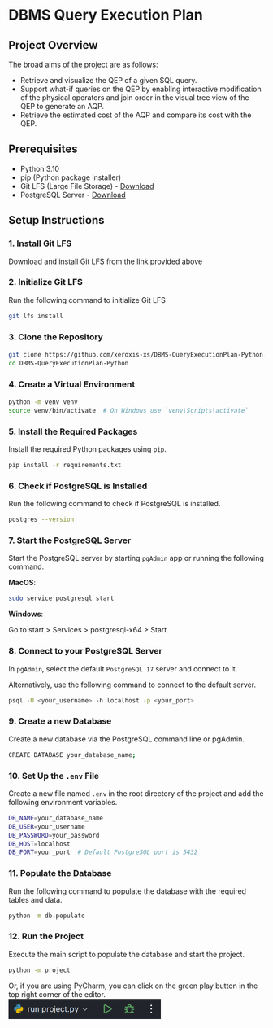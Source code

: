 # DBMS Query Execution Plan

## Project Overview
The broad aims of the project are as follows:
- Retrieve and visualize the QEP of a given SQL query.
- Support what-if queries on the QEP by enabling interactive modification of the physical operators and join order in the visual tree view of the QEP to generate an AQP.
- Retrieve the estimated cost of the AQP and compare its cost with the QEP.

## Prerequisites
- Python 3.10
- pip (Python package installer)
- Git LFS (Large File Storage) - [Download](https://git-lfs.github.com/)
- PostgreSQL Server - [Download](https://www.postgresql.org/download/)

## Setup Instructions

### 1. Install Git LFS
Download and install Git LFS from the link provided above

### 2. Initialize Git LFS
Run the following command to initialize Git LFS
```sh
git lfs install
```

### 3. Clone the Repository
```sh
git clone https://github.com/xeroxis-xs/DBMS-QueryExecutionPlan-Python.git
cd DBMS-QueryExecutionPlan-Python
```

### 4. Create a Virtual Environment
```sh
python -m venv venv
source venv/bin/activate  # On Windows use `venv\Scripts\activate`
```

### 5. Install the Required Packages
Install the required Python packages using `pip`.
```sh
pip install -r requirements.txt
```

### 6. Check if PostgreSQL is Installed
Run the following command to check if PostgreSQL is installed.
```sh
postgres --version
```

### 7. Start the PostgreSQL Server
Start the PostgreSQL server by starting ```pgAdmin``` app or running the following command.

**MacOS**:
```sh
sudo service postgresql start
```
**Windows**:

Go to start > Services > postgresql-x64 > Start

### 8. Connect to your PostgreSQL Server
In `pgAdmin`, select the default `PostgreSQL 17` server and connect to it.

Alternatively, use the following command to connect to the default server.
```sh
psql -U <your_username> -h localhost -p <your_port>
```

### 9. Create a new Database
Create a new database via the PostgreSQL command line or pgAdmin.
```sh
CREATE DATABASE your_database_name;
```

### 10. Set Up the `.env` File
Create a new file named `.env` in the root directory of the project and add the following environment variables.
```sh
DB_NAME=your_database_name
DB_USER=your_username
DB_PASSWORD=your_password
DB_HOST=localhost
DB_PORT=your_port  # Default PostgreSQL port is 5432
```

### 11. Populate the Database
Run the following command to populate the database with the required tables and data.
```sh
python -m db.populate
```

### 12. Run the Project
Execute the main script to populate the database and start the project.
```sh
python -m project
```

Or, if you are using PyCharm, you can click on the green play button in the top right corner of the editor.  
<img src="images/img.png" alt="Run in PyCharm" width="300"></img>